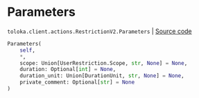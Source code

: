 # Parameters
`toloka.client.actions.RestrictionV2.Parameters` | [Source code](https://github.com/Toloka/toloka-kit/blob/v1.2.0/src/client/actions.py#L91)

```python
Parameters(
    self,
    *,
    scope: Union[UserRestriction.Scope, str, None] = None,
    duration: Optional[int] = None,
    duration_unit: Union[DurationUnit, str, None] = None,
    private_comment: Optional[str] = None
)
```

